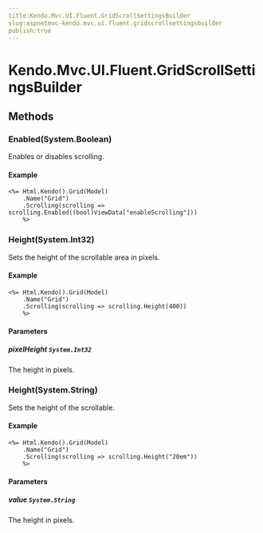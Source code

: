 ```yaml
---
title:Kendo.Mvc.UI.Fluent.GridScrollSettingsBuilder
slug:aspnetmvc-kendo.mvc.ui.fluent.gridscrollsettingsbuilder
publish:true
---
```


# Kendo.Mvc.UI.Fluent.GridScrollSettingsBuilder

## Methods

### Enabled(System.Boolean)
Enables or disables scrolling.

#### Example
    <%= Html.Kendo().Grid(Model)
        .Name("Grid")
        .Scrolling(scrolling => scrolling.Enabled((bool)ViewData["enableScrolling"]))
        %>

### Height(System.Int32)
Sets the height of the scrollable area in pixels.

#### Example
    <%= Html.Kendo().Grid(Model)
        .Name("Grid")
        .Scrolling(scrolling => scrolling.Height(400))
        %>

#### Parameters

##### pixelHeight `System.Int32`
The height in pixels.

### Height(System.String)
Sets the height of the scrollable.

#### Example
    <%= Html.Kendo().Grid(Model)
        .Name("Grid")
        .Scrolling(scrolling => scrolling.Height("20em"))
        %>

#### Parameters

##### value `System.String`
The height in pixels.